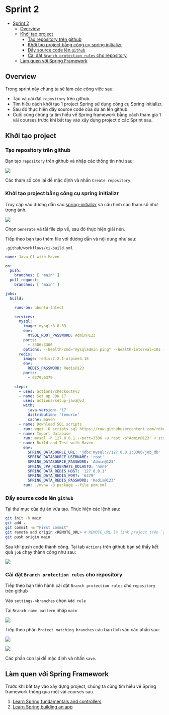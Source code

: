 # Sprint 2

<!-- TOC -->
* [Sprint 2](#sprint-2)
  * [Overview](#overview)
  * [Khởi tạo project](#khởi-tạo-project)
    * [Tạo repository trên github](#tạo-repository-trên-github)
    * [Khởi tạo project bằng công cụ spring initializr](#khởi-tạo-project-bằng-công-cụ-spring-initializr)
    * [Đẩy source code lên `github`](#đẩy-source-code-lên-github)
    * [Cài đặt `Branch protection rules` cho repository](#cài-đặt-branch-protection-rules-cho-repository)
  * [Làm quen với Spring Framework](#làm-quen-với-spring-framework)
<!-- TOC -->

## Overview

Trong sprint này chúng ta sẽ làm các công việc sau:

- Tạo và cài đặt `repository` trên github.
- Tìm hiểu cách khởi tạo 1 project Spring sử dụng công cụ Spring initializr.
- Sau đó thực hiện đẩy source code của dự án lên github.
- Cuối cùng chúng ta tìm hiểu về Spring framework bằng cách tham gia 1 vài courses trước khi bắt tay vào xây dựng
  project ở các Sprint sau.

## Khởi tạo project

### Tạo repository trên github

Bạn tạo `repository` trên github và nhập các thông tin như sau:

![](img/new_repository.png)

Các tham số còn lại đề mặc định và nhấn `Create repository`.

### Khởi tạo project bằng công cụ spring initializr

Truy cập vào đường dẫn sau [spring-initializr](https://start.spring.io/) và cấu hình các tham số như trong ảnh.

![](img/spring-initializr.png)

Chọn `Generate` và tải file zip về, sau đó thực hiện giải nén.

Tiếp theo bạn tạo thêm file với đường dẫn và nội dung như sau:

`.github/workflows/ci-build.yml`

```yaml
name: Java CI with Maven

on:
  push:
    branches: [ "main" ]
  pull_request:
    branches: [ "main" ]

jobs:
  build:

    runs-on: ubuntu-latest

    services:
      mysql:
        image: mysql:8.0.33
        env:
          MYSQL_ROOT_PASSWORD: Admin@123
        ports:
          - 3306:3306
        options: --health-cmd="mysqladmin ping" --health-interval=10s --health-timeout=5s --health-retries=3
      redis:
        image: redis:7.2.1-alpine3.18
        env:
          REDIS_PASSWORD: Redis@123
        ports:
          - 6379:6379

    steps:
      - uses: actions/checkout@v3
      - name: Set up JDK 17
        uses: actions/setup-java@v3
        with:
          java-version: '17'
          distribution: 'temurin'
          cache: maven
      - name: Download SQL scripts
        run: wget -O scripts.sql https://raw.githubusercontent.com/robert28893/java-coaching-lab/main/source/docker-compose/mysql/db-dumps/job_db.sql
      - name: Import database
        run: mysql -h 127.0.0.1 --port=3306 -u root -p"Admin@123" < scripts.sql
      - name: Build and Test with Maven
        env:
          SPRING_DATASOURCE_URL: 'jdbc:mysql://127.0.0.1:3306/job_db'
          SPRING_DATASOURCE_USERNAME: 'root'
          SPRING_DATASOURCE_PASSWORD: 'Admin@123'
          SPRING_JPA_HIBERNATE_DDLAUTO: 'none'
          SPRING_DATA_REDIS_HOST: '127.0.0.1'
          SPRING_DATA_REDIS_PORT: '6379'
          SPRING_DATA_REDIS_PASSWORD: 'Redis@123'
        run: ./mvnw -B package --file pom.xml
```

### Đẩy source code lên `github`

Tại thư mục của dự án vừa tạo. Thực hiện các lệnh sau:

```sh
git init -b main
git add .
git commit -m "First commit"
git remote add origin <REMOTE_URL> # REMOTE_URL là link project trên `gitlab` 
git push origin main
```

Sau khi push code thành công. Tại tab `Actions` trên github bạn sẽ thấy kết quả `job` chạy thành công như sau:

![](img/github_actions.png)

### Cài đặt `Branch protection rules` cho repository

Tiếp theo bạn tiến hành cài đặt `Branch protection rules` cho `repository` trên github

Vào `settings->branches` chọn `Add rule`

Tại `Branch name pattern` nhập `main`

![](img/branch_protection_rule_1.png)

Tiếp theo phần `Protect matching branches` các bạn tích vào các phần sau:

![](img/branch_protection_rule_2.png)

![](img/branch_protection_rule_3.png)

Các phần còn lại để mặc định và nhấn `save`.

## Làm quen với Spring Framework

Trước khi bắt tay vào xây dựng project, chúng ta cùng tìm hiểu về Spring framework thông qua một vài courses sau.

1. [Learn Spring fundamentals and controllers](https://www.codecademy.com/enrolled/courses/learn-spring-fundamentals-and-controllers)
2. [Learn Spring building an app](https://www.codecademy.com/enrolled/courses/learn-spring-building-an-app)